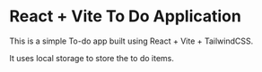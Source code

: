# React + Vite To Do Application

This is a simple To-do app built using React + Vite + TailwindCSS.

It uses local storage to store the to do items.